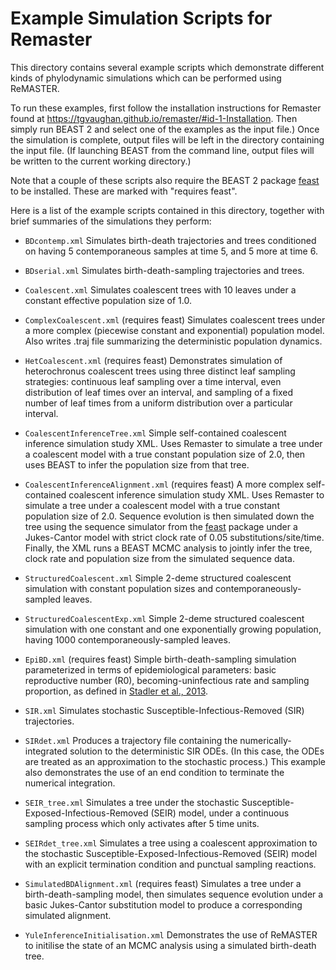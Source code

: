 Example Simulation Scripts for Remaster
=======================================

This directory contains several example scripts which demonstrate
different kinds of phylodynamic simulations which can be performed
using ReMASTER.

To run these examples, first follow the installation instructions for Remaster
found at https://tgvaughan.github.io/remaster/#id-1-Installation. Then
simply run BEAST 2 and select one of the examples as the input file.)
Once the simulation is complete, output files will be left in the directory
containing the input file.  (If launching BEAST from the command line,
output files will be written to the current working directory.)

Note that a couple of these scripts also require the BEAST 2 package
[feast](https://tgvaughan.github.io/feast) to be installed.  These are
marked with "requires feast".

Here is a list of the example scripts contained in this directory, together
with brief summaries of the simulations they perform:

* `BDcontemp.xml`
  Simulates birth-death trajectories and trees conditioned on
  having 5 contemporaneous samples at time 5, and 5 more at time 6.

* `BDserial.xml`
  Simulates birth-death-sampling trajectories and trees.

* `Coalescent.xml`
  Simulates coalescent trees with 10 leaves under a constant
  effective population size of 1.0.

* `ComplexCoalescent.xml` (requires feast)
  Simulates coalescent trees under a more complex (piecewise constant
  and exponential) population model. Also writes .traj file
  summarizing the deterministic population dynamics.
  
* `HetCoalescent.xml` (requires feast)
  Demonstrates simulation of heterochronus coalescent trees using three
  distinct leaf sampling strategies: continuous leaf sampling over a
  time interval, even distribution of leaf times over an interval,
  and sampling of a fixed number of leaf times from a uniform distribution
  over a particular interval.

* `CoalescentInferenceTree.xml`
  Simple self-contained coalescent inference simulation study XML.
  Uses Remaster to simulate a tree under a coalescent model with a
  true constant population size of 2.0, then uses BEAST to infer the
  population size from that tree.
  
* `CoalescentInferenceAlignment.xml` (requires feast)
  A more complex self-contained coalescent inference simulation study XML.
  Uses Remaster to simulate a tree under a coalescent model with a
  true constant population size of 2.0.  Sequence evolution is then
  simulated down the tree using the sequence simulator from the
  [feast](https://tgvaugahn.github.io/feast) package under a Jukes-Cantor
  model with strict clock rate of 0.05 substitutions/site/time. Finally,
  the XML runs a BEAST MCMC analysis to jointly infer the tree, clock
  rate and population size from the simulated sequence data.
  
* `StructuredCoalescent.xml`
  Simple 2-deme structured coalescent simulation with constant
  population sizes and contemporaneously-sampled leaves.

* `StructuredCoalescentExp.xml`
  Simple 2-deme structured coalescent simulation with one constant
  and one exponentially growing population, having 1000
  contemporaneously-sampled leaves.

* `EpiBD.xml` (requires feast)
  Simple birth-death-sampling simulation parameterized in terms of
  epidemiological parameters: basic reproductive number (R0),
  becoming-uninfectious rate and sampling proportion, as defined
  in [Stadler et al., 2013](https://doi.org/10.1073/pnas.1207965110).

* `SIR.xml`
  Simulates stochastic Susceptible-Infectious-Removed (SIR) trajectories.

* `SIRdet.xml`
  Produces a trajectory file containing the numerically-integrated solution
  to the deterministic SIR ODEs. (In this case, the ODEs are treated as
  an approximation to the stochastic process.)
  This example also demonstrates the use of an end condition to terminate
  the numerical integration.

* `SEIR_tree.xml`
  Simulates a tree under the stochastic
  Susceptible-Exposed-Infectious-Removed (SEIR) model, under a continuous
  sampling process which only activates after 5 time units.


* `SEIRdet_tree.xml`
  Simulates a tree using a coalescent approximation to the stochastic
  Susceptible-Exposed-Infectious-Removed (SEIR) model with an explicit
  termination condition and punctual sampling reactions.

* `SimulatedBDAlignment.xml` (requires feast)
  Simulates a tree under a birth-death-sampling model, then simulates
  sequence evolution under a basic Jukes-Cantor substitution model to
  produce a corresponding simulated alignment.

* `YuleInferenceInitialisation.xml`
  Demonstrates the use of ReMASTER to initilise the state of
  an MCMC analysis using a simulated birth-death tree.
